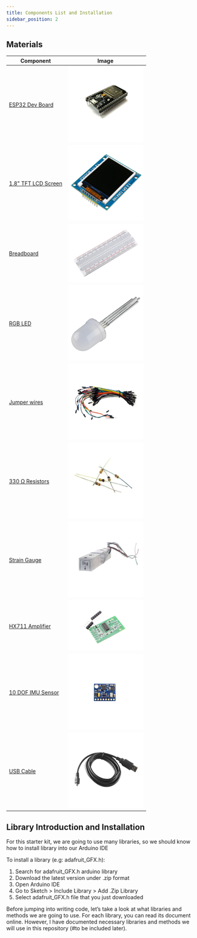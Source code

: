```yaml
---
title: Components List and Installation
sidebar_position: 2
---
```


## Materials
| Component                                   | Image                                                         |
|---------------------------------------------|---------------------------------------------------------------|
| [ESP32 Dev Board](https://www.canadarobotix.com/products/2594)                                  | <img src="/img/docs/projects/esp32-starter-kit/ESP32.webp" width="200" />|
| [1.8" TFT LCD Screen](https://www.canadarobotix.com/products/3056)                                | <img src="/img/docs/projects/esp32-starter-kit/LCD-Screen.webp" width="200"  />|
| [Breadboard](https://www.canadarobotix.com/products/160)                                  | <img src="/img/docs/projects/esp32-starter-kit/breadboard.png" width="200" />|
| [RGB LED](https://www.canadarobotix.com/products/546)                | <img src="/img/docs/projects/esp32-starter-kit/RGB-LED.png" width="200"/> |
| [Jumper wires](https://www.canadarobotix.com/products/922)                                | <img src="/img/docs/projects/esp32-starter-kit/jumper-wires.png" width="200"  />|
| [330 &Omega; Resistors](https://www.canadarobotix.com/products/5138) | <img src="/img/docs/projects/esp32-starter-kit/resistors.webp" width="200" />|
| [Strain Gauge](https://www.canadarobotix.com/products/3050) | <img src="/img/docs/projects/esp32-starter-kit/strain-gauge.png" width="200" />|
| [HX711 Amplifier](https://www.canadarobotix.com/products/2318) | <img src="/img/docs/projects/esp32-starter-kit/HX711.png" width="200" />|
| [10 DOF IMU Sensor](https://www.canadarobotix.com/products/5134) | <img src="/img/docs/projects/esp32-starter-kit/IMU.png" width="200" />|
| [USB Cable](https://www.canadarobotix.com/products/3062) | <img src="/img/docs/projects/esp32-starter-kit/USB-Cable.png" width="200" />|

## Library Introduction and Installation

For this starter kit, we are going to use many libraries, so we should know how to install library into
our Arduino IDE

To install a library (e.g: adafruit_GFX.h):
1. Search for adafruit_GFX.h arduino library
2. Download the latest version under .zip format
3. Open Arduino IDE
4. Go to Sketch > Include Library > Add .Zip Library
5. Select adafruit_GFX.h file that you just downloaded

Before jumping into writing code, let’s take a look at what libraries and methods we are going to use.
For each library, you can read its document online. However, I have documented necessary libraries
and methods we will use in this repository (#to be included later).


